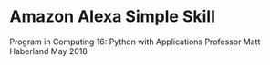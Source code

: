 # Amazon Alexa Simple Skill
Program in Computing 16: Python with Applications 
Professor Matt Haberland
May 2018
